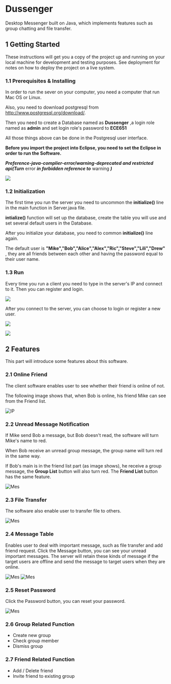 # Dussenger

Desktop Messenger built on Java, which implements features such as group chatting and file transfer.

## 1 Getting Started

These instructions will get you a copy of the project up and running on your local machine for development and testing purposes. See deployment for notes on how to deploy the project on a live system.

### 1.1 Prerequisites & Installing
In order to run the sever on your computer, you need a computer that run Mac OS or Linux.

Also, you need to download postgresql from http://www.postgresql.org/download/.

Then you need to create a Database named as **Dussenger** ,a login role named as **admin** and set login role's password to **ECE651**

All those things above can be done in the Postgresql user interface.

**Before you import the project into Eclipse, you need to set the Eclipse in order to run the Software.**

***Preference-java-complier-error/warning-deprecated and restricted api(Turn*** error ***in forbidden reference to*** warning ***)***

![](img/DB_UI.png)

### 1.2 Initialization

The first time you run the server you need to uncommon the **initialize()** line in the main function in Server.java file.

**intialize()** function will set up the database, create the table you will use and set several default users in the Database.

After you initialize your database, you need to common **initialize()** line again.

The default user is **"Mike","Bob","Alice","Alex","Ric","Steve","Lili","Drew"** , they are all friends between each other and having the password equal to their user name.

### 1.3 Run

Every time you run a client you need to type in the server's IP and connect to it. Then you can register and login.

![](img/IP.png)

After you connect to the server, you can choose to login or register a new user.

![](img/Login.png)

![](img/Register.png)


## 2 Features

This part will introduce some features about this software.


### 2.1 Online Friend

The client software enables user to see whether their friend is online of not.

The following image shows that, when Bob is online, his friend Mike can see from the Friend list.

![IP](img/OnlineFriend.png)

### 2.2 Unread Message Notification
If Mike send Bob a message, but Bob doesn't read, the software will turn Mike's name to red.

When Bob receive an unread group message, the group name will turn red in the same way.

If Bob's main is in the friend list part (as image shows), he receive a group message, the **Group List** button will also turn red. The **Friend List** button has the same feature.

![Mes](img/Unread_Message.png)

### 2.3 File Transfer
The software also enable user to transfer file to others.

![Mes](img/TransferFile.png)

### 2.4 Message Table
Enables user to deal with important message, such as file transfer and add friend request.
Click the Message button, you can see your unread important messages.
The server will retain these kinds of message if the target users are offline and send the message to target users when they are online.

![Mes](img/ReceiveFile.png)
![Mes](img/AddFriendMessage.png)

### 2.5 Reset Password
Click the Password button, you can reset your password.

![Mes](img/ResetPasswd.png)

### 2.6 Group Related Function

* Create new group
* Check group member
* Dismiss group

### 2.7 Friend Related Function

* Add / Delete friend
* Invite friend to existing group